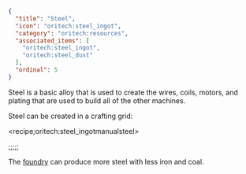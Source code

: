 ```json
{
  "title": "Steel",
  "icon": "oritech:steel_ingot",
  "category": "oritech:resources",
  "associated_items": [
    "oritech:steel_ingot",
    "oritech:steel_dust"
  ],
  "ordinal": 5
}
```

Steel is a basic alloy that is used to create the wires, coils, motors, and plating that are used to build all of the other machines.

Steel can be created in a crafting grid:

<recipe;oritech:steel_ingotmanualsteel>

;;;;;

The [foundry](^oritech:processing/foundry) can produce more steel with less iron and coal.
